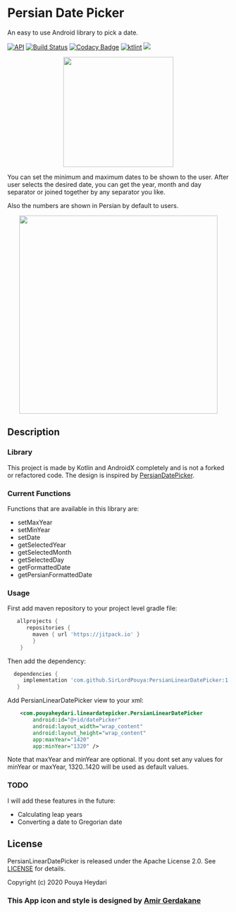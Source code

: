 # Persian Date Picker
An easy to use Android library to pick a date.

[![API](https://img.shields.io/badge/API-16%2B-brightgreen.svg?style=flat)](https://android-arsenal.com/api?level=16)
[![Build Status](https://travis-ci.org/SirLordPouya/PersianLinearDatePicker.svg?branch=master)](https://travis-ci.org/SirLordPouya/PersianLinearDatePicker)
[![Codacy Badge](https://api.codacy.com/project/badge/Grade/7e8f094fd77044b5b26bc6c157bfbbc3)](https://www.codacy.com/manual/SirLordPouya/AndroidAppUpdater?utm_source=github.com&amp;utm_medium=referral&amp;utm_content=SirLordPouya/AndroidAppUpdater&amp;utm_campaign=Badge_Grade)
[![ktlint](https://img.shields.io/badge/code%20style-%E2%9D%A4-FF4081.svg)](https://ktlint.github.io/)
[![](https://jitpack.io/v/SirLordPouya/PersianLinearDatePicker.svg)](https://jitpack.io/#SirLordPouya/PersianLinearDatePicker)

<p align="center">
<img src="https://github.com/SirLordPouya/StarWars/blob/master/shots/appicon.png" width="250">
</p>

You can set the minimum and maximum dates to be shown to the user. After user selects the desired date,
you can get the year, month and day separator or joined together by any separator you like.

Also the numbers are shown in Persian by default to users.

<p align="center">
<img src="https://github.com/SirLordPouya/PersianLinearDatePicker/blob/master/shots/Screenshot_3.png" width="450">
</p>

## Description

### Library

This project is made by Kotlin and AndroidX completely and is not a forked or refactored code.
The design is inspired by [PersianDatePicker](https://github.com/alibehzadian/PersianDatePicker).

### Current Functions

Functions that are available in this library are:

*   setMaxYear
*   setMinYear
*   setDate
*   getSelectedYear
*   getSelectedMonth
*   getSelectedDay
*   getFormattedDate
*   getPersianFormattedDate

### Usage

First add maven repository to your project level gradle file:

```groovy
   allprojects {
      repositories {
		maven { url 'https://jitpack.io' }
		}
	}
 ```
 Then add the dependency:
 
 ```groovy
   dependencies {
	  implementation 'com.github.SirLordPouya:PersianLinearDatePicker:1.0.0'
	}
  ```

Add PersianLinearDatePicker view to your xml:

```xml
    <com.pouyaheydari.lineardatepicker.PersianLinearDatePicker
        android:id="@+id/datePicker"
        android:layout_width="wrap_content"
        android:layout_height="wrap_content"
        app:maxYear="1420"
        app:minYear="1320" />
```
Note that maxYear and minYear are optional. If you dont set any values for minYear or maxYear,
1320..1420 will be used as default values.

### TODO

I will add these features in the future:

*   Calculating leap years
*   Converting a date to Gregorian date

## License

PersianLinearDatePicker is released under the Apache License 2.0. See [LICENSE](https://github.com/SirLordPouya/PersianLinearDatePicker/blob/master/LICENSE.md) for details.

Copyright (c) 2020 Pouya Heydari

### <div>This App icon and style is designed by <a href="https://dribbble.com/Amirgk" title="Amir Gerdakane">Amir Gerdakane</a>
